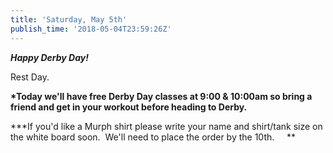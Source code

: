 ```yaml
---
title: 'Saturday, May 5th'
publish_time: '2018-05-04T23:59:26Z'
---
```


***Happy Derby Day!***

Rest Day.

**\*Today we'll have free Derby Day classes at 9:00 & 10:00am so bring a
friend and get in your workout before heading to Derby.**

**\*If you'd like a Murph shirt please write your name and shirt/tank
size on the white board soon.  We'll need to place the order by the
10th.     **
